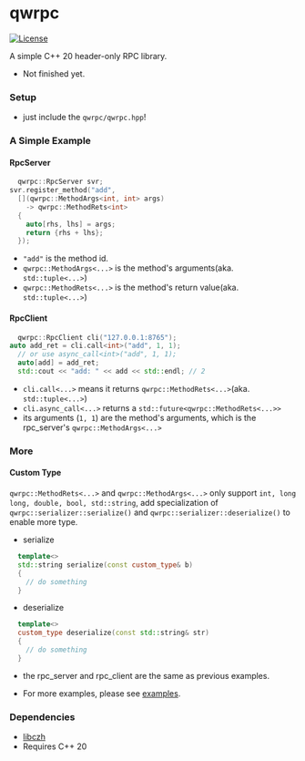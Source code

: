 # qwrpc

[![License](https://img.shields.io/github/license/caozhanhao/qwrpc?label=License&style=flat-square)](LICENSE)

A simple C++ 20 header-only RPC library.

- Not finished yet.

### Setup

- just include the `qwrpc/qwrpc.hpp`!

### A Simple Example

#### RpcServer

```c++
  qwrpc::RpcServer svr;
svr.register_method("add",
  [](qwrpc::MethodArgs<int, int> args)
    -> qwrpc::MethodRets<int>
  {
    auto[rhs, lhs] = args;     
    return {rhs + lhs};   
  });
```

- `"add"` is the method id.
- `qwrpc::MethodArgs<...>` is the method's arguments(aka. `std::tuple<...>`)
- `qwrpc::MethodRets<...>` is the method's return value(aka. `std::tuple<...>`)

#### RpcClient

```c++
  qwrpc::RpcClient cli("127.0.0.1:8765");
auto add_ret = cli.call<int>("add", 1, 1);
  // or use async_call<int>("add", 1, 1);
  auto[add] = add_ret;
  std::cout << "add: " << add << std::endl; // 2
```

- `cli.call<...>` means it returns `qwrpc::MethodRets<...>`(aka. `std::tuple<...>`)
- `cli.async_call<...>` returns a `std::future<qwrpc::MethodRets<...>>`
- its arguments (`1, 1`) are the method's arguments, which is the rpc_server's `qwrpc::MethodArgs<...>`

### More

#### Custom Type

`qwrpc::MethodRets<...>` and `qwrpc::MethodArgs<...>` only support `int, long long, double, bool, std::string`, add
specialization of `qwrpc::serializer::serialize()` and `qwrpc::serializer::deserialize()` to enable more type.

- serialize

```c++
  template<>
  std::string serialize(const custom_type& b)
  {
    // do something
  }
```

- deserialize

```c++
  template<>
  custom_type deserialize(const std::string& str)
  {
    // do something
  }
```

- the rpc_server and rpc_client are the same as previous examples.

- For more examples, please see [examples](examples/).

### Dependencies

- [libczh](https://github.com/caozhanhao/libczh)
- Requires C++ 20
